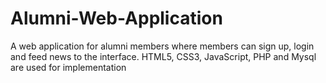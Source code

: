 # Alumni-Web-Application
A web application for alumni members where members can sign up, login and feed news to the interface.
HTML5, CSS3, JavaScript, PHP and Mysql are used for implementation
